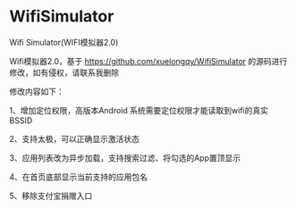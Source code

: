 # WifiSimulator

Wifi Simulator(WIFI模拟器2.0)


Wifi模拟器2.0，基于 https://github.com/xuelongqy/WifiSimulator 的源码进行修改，如有侵权，请联系我删除


修改内容如下：

1、增加定位权限，高版本Android 系统需要定位权限才能读取到wifi的真实 BSSID

2、支持太极，可以正确显示激活状态

3、应用列表改为异步加载，支持搜索过滤、将勾选的App置顶显示

4、在首页底部显示当前支持的应用包名

5、移除支付宝捐赠入口
